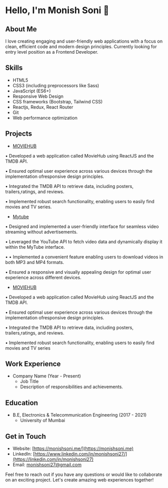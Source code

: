 # Hello, I'm Monish Soni 👋

## About Me
I love creating engaging and user-friendly web applications with a focus on clean, efficient code and modern design principles. Currently looking for entry level position as a Frontend Developer.

## Skills

- HTML5
- CSS3 (including preprocessors like Sass)
- JavaScript (ES6+)
- Responsive Web Design
- CSS frameworks (Bootstrap, Tailwind CSS)
- Reactjs, Redux, React Router
- Git
- Web performance optimization
  

## Projects


- [MOVIEHUB](https://moviehub27.netlify.app/)
  
• Developed a web application called MovieHub using ReactJS and the TMDB
API.

• Ensured optimal user experience across various devices through the
implementation ofresponsive design principles.

• Integrated the TMDB API to retrieve data, including posters, trailers,ratings,
and reviews.

• Implemented robust search functionality, enabling users to easily find movies
and TV series.


- [Mytube](https://mytube27.netlify.app/)
  
• Designed and implemented a user-friendly interface for seamless video
streaming without advertisements.

• Leveraged the YouTube API to fetch video data and dynamically display it within
the MyTube interface.

• • Implemented a convenient feature enabling users to download videos in both
MP3 and MP4 formats.

• Ensured a responsive and visually appealing design for optimal user experience
across different devices.


- [MOVIEHUB](https://moviehub27.netlify.app/)
  
• Developed a web application called MovieHub using ReactJS and the TMDB
API.

• Ensured optimal user experience across various devices through the
implementation ofresponsive design principles.

• Integrated the TMDB API to retrieve data, including posters, trailers,ratings,
and reviews.

• Implemented robust search functionality, enabling users to easily find movies
and TV series

## Work Experience

- Company Name (Year - Present)
  - Job Title
  - Description of responsibilities and achievements.

## Education

- B.E, Electronics & Telecommunication Engineering (2017 - 2021)
  - University of Mumbai


## Get in Touch

- Website: [https://monishsoni.me/](https://monishsoni.me)
- LinkedIn: [https://www.linkedin.com/in/monishsoni27/](https://linkedin.com/in/monishsoni27)
- Email: monishsoni27@gmail.com

Feel free to reach out if you have any questions or would like to collaborate on an exciting project. Let's create amazing web experiences together!
